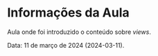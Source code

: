 # Informações da Aula

Aula onde foi introduzido o conteúdo sobre _views_.

Data: 11 de março de 2024 (2024-03-11).
